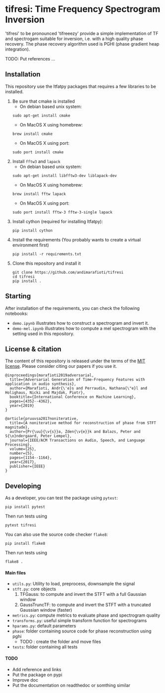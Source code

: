 # tifresi: Time Frequency Spectrogram Inversion
'tifresi' to be pronounced 'tifreeezy' provide a simple implementation of TF and spectrogam suitable for inversion, i.e. with a high quality phase recovery.
The phase recovery algorithm used is PGHI (phase gradient heap integration).

TODO: Put references ...

## Installation

This repository use the ltfatpy packages that requires a few libraries to be installed. 

1. Be sure that cmake is installed
   * On debian based unix system:
    ```
    sudo apt-get install cmake
    ```
   * On MacOS X using homebrew:
    ```
    brew install cmake
    ```
   * On MacOS X using port:
    ```
    sudo port install cmake
    ```
2. Install `fftw3` and `lapack`
   * On debian based unix system:
    ```
    sudo apt-get install libfftw3-dev liblapack-dev
    ```
   * On MacOS X using homebrew:
    ```
    brew install fftw lapack
    ```
   * On MacOS X using port:
    ```
    sudo port install fftw-3 fftw-3-single lapack
    ```
3. Install cython (required for installing ltfatpy):
    ```
    pip install cython
    ```      
4. Install the requirements (You probably wants to create a virtual environment first)
    ```
    pip install -r requirements.txt
    ```    
5. Clone this repository and install it 
    ```
    git clone https://github.com/andimarafioti/tifresi
    cd tifresi
    pip install .
    ```       

## Starting
After installation of the requirements, you can check the following notebooks:
* `demo.ipynb` illustrates how to construct a spectrogram and invert it.
* `demo-mel.ipynb` illustrates how to compute a mel spectrogram with the setting used in this repository.


## License & citation

The content of this repository is released under the terms of the [MIT license](LICENCE.txt).
Please consider citing our papers if you use it.

```
@inproceedings{marafioti2019adversarial,
  title={Adversarial Generation of Time-Frequency Features with application in audio synthesis},
  author={Marafioti, Andr{\'e}s and Perraudin, Nathana{\"e}l and Holighaus, Nicki and Majdak, Piotr},
  booktitle={International Conference on Machine Learning},
  pages={4352--4362},
  year={2019}
}
```

```
@article{pruuvsa2017noniterative,
  title={A noniterative method for reconstruction of phase from STFT magnitude},
  author={Pr{\uu}{\v{s}}a, Zden{\v{e}}k and Balazs, Peter and S{\o}ndergaard, Peter Lempel},
  journal={IEEE/ACM Transactions on Audio, Speech, and Language Processing},
  volume={25},
  number={5},
  pages={1154--1164},
  year={2017},
  publisher={IEEE}
}
```

## Developing
As a developer, you can test the package using `pytest`:
```
pip install pytest
```
Then run tests using
```
pytest tifresi
```
You can also use the source code checker `flake8`:
```
pip install flake8
```
Then run tests using
```
flake8 .
```

#### Main files
* `utils.py`: Utility to load, preprocess, downsample the signal
* `stft.py`: core objects 
    1. TFGauss: to compute and invert the STFT with a full Gaussian window
    2. GaussTruncTF: to compute and invert the STFT with a truncated Gaussian window  (faster)
* `metrics.py`: compute metrics to evaluate phase and spectrogram quality
* `transforms.py`: useful simple transform function for spectrograms
* `hparams.py`: default parameters
* `phase`: folder containing source code for phase reconstruction using pghi
    - TODO : create the folder and move files
* `tests`: folder containing all tests


#### TODO
* Add reference and links
* Put the package on pypi
* Improve doc
* Put the documentation on readthedoc or somthing similar



